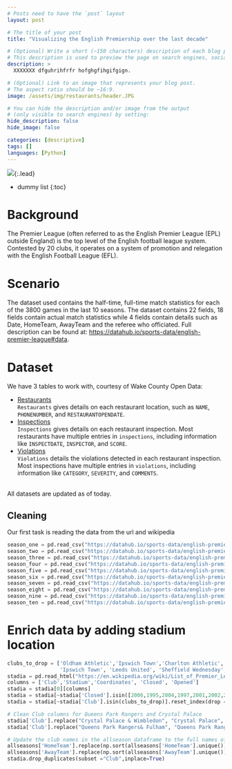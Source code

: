 ```yaml
---
# Posts need to have the `post` layout
layout: post

# The title of your post
title: "Visualizing the English Premiership over the last decade"

# (Optional) Write a short (~150 characters) description of each blog post.
# This description is used to preview the page on search engines, social media, etc.
description: >
  XXXXXXX dfguhrihfrfr hofghgfihgifgign. 

# (Optional) Link to an image that represents your blog post.
# The aspect ratio should be ~16:9.
image: /assets/img/restaurants/header.JPG

# You can hide the description and/or image from the output
# (only visible to search engines) by setting:
hide_description: false
hide_image: false

categories: [descriptive]
tags: []
languages: [Python]
---
```

![]({{site.url}}/assets/img/restaurants/header.jpg){:.lead}

<!--more-->

* dummy list
{:toc}

# Background
The Premier League (often referred to as the English Premier League (EPL) outside England) is the top level of the English football league system. Contested by 20 clubs, it operates on a system of promotion and relegation with the English Football League (EFL).

# Scenario
The dataset used contains the half-time, full-time match statistics for each of the 3800 games in the last 10 seasons. The dataset contains 22 fields, 18 fields contain actual match statistics while 4 fields contain details such as Date, HomeTeam, AwayTeam and the referee who officiated. Full description can be found at: https://datahub.io/sports-data/english-premier-league#data.

# Dataset
We have 3 tables to work with, courtesy of Wake County Open Data:
* [Restaurants](https://data-wake.opendata.arcgis.com/datasets/restaurants-in-wake-county)
<br>`Restaurants` gives details on each restaurant location, such as `NAME`, `PHONENUMBER`, and `RESTAURANTOPENDATE`.
* [Inspections](https://data-wake.opendata.arcgis.com/datasets/food-inspections)
<br>`Inspections` gives details on each restaurant inspection. Most restaurants have multiple entries in `inspections`,
including information like `INSPECTDATE`, `INSPECTOR`, and `SCORE`.
* [Violations](https://data-wake.opendata.arcgis.com/datasets/food-inspection-violations)
<br>`Violations` details the violations detected in each restaurant inspection. Most inspections have multiple entries
in `violations`, including information like `CATEGORY`, `SEVERITY`, and `COMMENTS`.

<br>All datasets are updated as of today.

## Cleaning
Our first task is reading the data from the url and wikipedia
```python
season_one = pd.read_csv("https://datahub.io/sports-data/english-premier-league/r/season-0910.csv", parse_dates=['Date'])
season_two = pd.read_csv("https://datahub.io/sports-data/english-premier-league/r/season-1011.csv", parse_dates=['Date'])   
season_three = pd.read_csv("https://datahub.io/sports-data/english-premier-league/r/season-1112.csv", parse_dates=['Date'])
season_four = pd.read_csv("https://datahub.io/sports-data/english-premier-league/r/season-1213.csv", parse_dates=['Date']) 
season_five = pd.read_csv("https://datahub.io/sports-data/english-premier-league/r/season-1314.csv", parse_dates=['Date'])
season_six = pd.read_csv("https://datahub.io/sports-data/english-premier-league/r/season-1415.csv", parse_dates=['Date'])
season_seven = pd.read_csv("https://datahub.io/sports-data/english-premier-league/r/season-1516.csv", parse_dates=['Date']) 
season_eight = pd.read_csv("https://datahub.io/sports-data/english-premier-league/r/season-1617.csv", parse_dates=['Date'])
season_nine = pd.read_csv("https://datahub.io/sports-data/english-premier-league/r/season-1718.csv", parse_dates=['Date'])   
season_ten = pd.read_csv("https://datahub.io/sports-data/english-premier-league/r/season-1819.csv", parse_dates=['Date'])
```
# Enrich data by adding stadium location
```python
clubs_to_drop = ['Oldham Athletic','Ipswich Town','Charlton Athletic','Bradford City', 'Swindon Town', 'Nottingham Forest', 'Barnsley',\
                 'Ipswich Town', 'Leeds United', 'Sheffield Wednesday', 'Sheffield United', 'Derby County']
stadia = pd.read_html("https://en.wikipedia.org/wiki/List_of_Premier_League_stadiums", header = 0)
columns = ['Club','Stadium','Coordinates', 'Closed', 'Opened']
stadia = stadia[0][columns]
stadia = stadia[~stadia['Closed'].isin([2006,1995,2004,1997,2001,2002,2005,2003])].reset_index(drop = True)
stadia = stadia[~stadia['Club'].isin(clubs_to_drop)].reset_index(drop = True)

# Clean Club columns for Queens Park Rangers and Crystal Palace
stadia['Club'].replace("Crystal Palace & Wimbledon", "Crystal Palace", inplace = True)
stadia['Club'].replace("Queens Park Rangers& Fulham", "Queens Park Rangers", inplace = True)

# Update the club names in the allseason dataframe to the full names of the clubs
allseasons['HomeTeam'].replace(np.sort(allseasons['HomeTeam'].unique()), np.sort(stadia['Club'].unique()), inplace = True)
allseasons['AwayTeam'].replace(np.sort(allseasons['AwayTeam'].unique()), np.sort(stadia['Club'].unique()), inplace = True)
stadia.drop_duplicates(subset ="Club",inplace=True)
```

